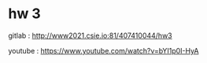 # hw 3

gitlab : http://www2021.csie.io:81/407410044/hw3


youtube : https://www.youtube.com/watch?v=bYI1p0I-HyA
